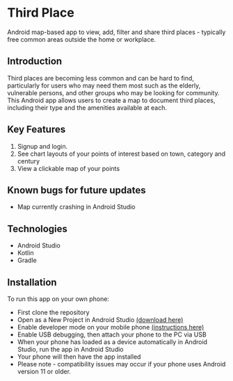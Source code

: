 # Third Place

Android map-based app to view, add, filter and share third places - typically free common areas outside the home or workplace.
 
## Introduction
Third places are becoming less common and can be hard to find, particularly for users who may need them most such as the elderly, vulnerable persons, and other groups who may be looking for community.
This Android app allows users to create a map to document third places, including their type and the amenities available at each.

##  Key Features
1.	Signup and login.
2.	See chart layouts of your points of interest based on town, category and century
3.	View a clickable map of your points

## Known bugs for future updates
-	Map currently crashing in Android Studio
   
## Technologies
- Android Studio
- Kotlin
- Gradle

## Installation
To run this app on your own phone:
- First clone the repository
- Open as a New Project in Android Studio [(download here)](https://developer.android.com/studio)
- Enable developer mode on your mobile phone [(instructions here)](https://developer.android.com/studio/debug/dev-options)
- Enable USB debugging, then attach your phone to the PC via USB
- When your phone has loaded as a device automatically in Android Studio, run the app in Android Studio
- Your phone will then have the app installed
- Please note - compatibility issues may occur if your phone uses Android version 11 or older.

